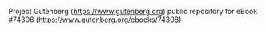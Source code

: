 Project Gutenberg (https://www.gutenberg.org) public repository for eBook #74308 (https://www.gutenberg.org/ebooks/74308)
